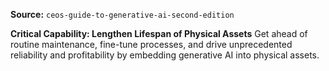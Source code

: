 **Source:** `ceos-guide-to-generative-ai-second-edition`

**Critical Capability: Lengthen Lifespan of Physical Assets**
Get ahead of routine maintenance, fine-tune processes, and drive unprecedented reliability and profitability by embedding generative AI into physical assets.
